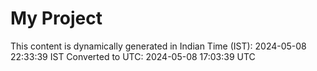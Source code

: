 # My Project

This content is dynamically generated in Indian Time (IST): 2024-05-08 22:33:39 IST
Converted to UTC: 2024-05-08 17:03:39 UTC
